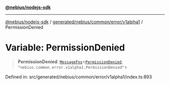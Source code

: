 [**@nebius/nodejs-sdk**](../../../../../../README.md)

---

[@nebius/nodejs-sdk](../../../../../../README.md) / [generated/nebius/common/error/v1alpha1](../README.md) / PermissionDenied

# Variable: PermissionDenied

> **PermissionDenied**: [`MessageFns`](../../../../../../runtime/protos/core/interfaces/MessageFns.md)\<[`PermissionDenied`](../interfaces/PermissionDenied.md), `"nebius.common.error.v1alpha1.PermissionDenied"`\>

Defined in: src/generated/nebius/common/error/v1alpha1/index.ts:893
